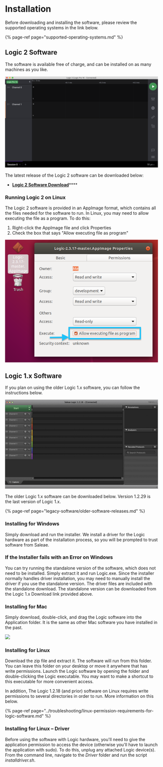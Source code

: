 # Installation

Before downloading and installing the software, please review the supported operating systems in the link below.

{% page-ref page="supported-operating-systems.md" %}

## **Logic 2 Software**

The software is available free of charge, and can be installed on as many machines as you like.

![](../.gitbook/assets/screen-shot-2020-09-03-at-6.52.16-pm%20%286%29%20%282%29%20%287%29.png)

The latest release of the Logic 2 software can be downloaded below:

* [**Logic 2 Software Download**](https://ideas.saleae.com/f/changelog/)\*\*\*\*

### **Running Logic 2 on Linux**

The Logic 2 software is provided in an AppImage format, which contains all the files needed for the software to run. In Linux, you may need to allow executing the file as a program. To do this:

1. Right-click the AppImage file and click Properties
2. Check the box that says "Allow executing file as program"

![Enabling the AppImage file to be executable](../.gitbook/assets/screen-shot-2021-01-25-at-9.12.32-pm.png)



## Logic 1.x Software

If you plan on using the older Logic 1.x software, you can follow the instructions below.

![](../.gitbook/assets/screen-shot-2020-09-03-at-7.00.12-pm%20%281%29%20%281%29%20%281%29%20%281%29%20%282%29%20%282%29%20%282%29.png)

The older Logic 1.x software can be downloaded below. Version 1.2.29 is the last version of Logic 1.x.

{% page-ref page="legacy-software/older-software-releases.md" %}

### **Installing for Windows**

Simply download and run the installer. We install a driver for the Logic hardware as part of the installation process, so you will be prompted to trust software from Saleae.

### **If the Installer fails with an Error on Windows**

You can try running the standalone version of the software, which does not need to be installed. Simply extract it and run Logic.exe. Since the installer normally handles driver installation, you may need to manually install the driver if you use the standalone version. The driver files are included with the standalone download. The standalone version can be downloaded from the Logic 1.x Download link provided above.

### **Installing for Mac**

Simply download, double-click, and drag the Logic software into the Application folder. It is the same as other Mac software you have installed in the past.

![](https://trello-attachments.s3.amazonaws.com/57215c9156830ea18c233b08/598x252/840af37d70fab6d86f4fff3db5136566/osx_install.png)

### **Installing for Linux**

Download the zip file and extract it. The software will run from this folder. You can leave this folder on your desktop or move it anywhere that has write permissions. Launch the Logic software by opening the folder and double-clicking the Logic executable. You may want to make a shortcut to this executable for more convenient access.

In addition, The Logic 1.2.18 \(and prior\) software on Linux requires write permissions to several directories in order to run. More information on this below.

{% page-ref page="../troubleshooting/linux-permission-requirements-for-logic-software.md" %}

### **Installing for Linux – Driver**

Before using the software with Logic hardware, you'll need to give the application permission to access the device \(otherwise you'll have to launch the application with sudo\). To do this, unplug any attached Logic device\(s\). From the command line, navigate to the _Driver_ folder and run the script _installdriver.sh_.

